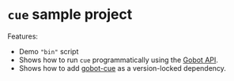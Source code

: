 # `cue` sample project

Features:

- Demo `"bin"` script
- Shows how to run `cue` programmatically using the [Gobot API](https://github.com/benallfree/gobot/tree/v1.0.0-alpha.37/docs/readme.md).
- Shows how to add [gobot-cue](https://www.npmjs.com/package/gobot-cue) as a version-locked dependency.
